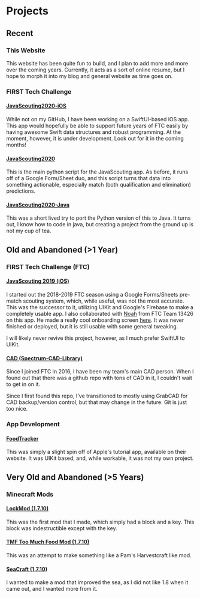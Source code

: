 # Projects

## Recent

### This Website

This website has been quite fun to build, and I plan to add more and more over the coming years. Currently, it acts as a sort of online resume, but I hope to morph it into my blog and general website as time goes on.

### FIRST Tech Challenge

#### [JavaScouting2020-iOS]()

While not on my GitHub, I have been working on a SwiftUI-based iOS app. This app would hopefully be able to support future years of FTC easily by having awesome Swift data structures and robust programming. At the moment, however, it is under development. Look out for it in the coming months!

#### [JavaScouting2020]()

This is the main python script for the JavaScouting app. As before, it runs off of a Google Form/Sheet duo, and this script turns that data into something actionable, especially match (both qualification and elimination) predictions.

#### [JavaScouting2020-Java]()

This was a short lived try to port the Python version of this to Java. It turns out, I know how to code in java, but creating a project from the ground up is not my cup of tea.

## Old and Abandoned (>1 Year)

### FIRST Tech Challenge (FTC)

#### [JavaScouting 2019 (iOS)](https://github.com/AgentK9/JavaScouting2019-iOS)

I started out the 2018-2019 FTC season using a Google Forms/Sheets pre-match scouting system, which, while useful, was not the most accurate. This was the successor to it, utilizing UIKit and Google's Firebase to make a completely usable app. I also collaborated with [Noah]() from FTC Team 13426 on this app. He made a really cool onboarding screen [here]().  It was never finished or deployed, but it is still usable with some general tweaking.

I will likely never revive this project, however, as I much prefer SwiftUI to UIKit.

#### [CAD (Spectrum-CAD-Library)]()

Since I joined FTC in 2016, I have been my team's main CAD person. When I found out that there was a github repo with tons of CAD in it, I couldn't wait to get in on it.

Since I first found this repo, I've transitioned to mostly using GrabCAD for CAD backup/version control, but that may change in the future. Git is just too nice.

### App Development

#### [FoodTracker]()

This was simply a slight spin off of Apple's tutorial app, available on their website. It was UIKit based, and, while workable, it was not my own project.

## Very Old and Abandoned (>5 Years)

### Minecraft Mods

#### [LockMod (1.7.10)]()

This was the first mod that I made, which simply had a block and a key. This block was indestructible except with the key.

#### [TMF Too Much Food Mod (1.7.10)]()

This was an attempt to make something like a Pam's Harvestcraft like mod.

#### [SeaCraft (1.7.10)]()

I wanted to make a mod that improved the sea, as I did not like 1.8 when it came out, and I wanted more from it.